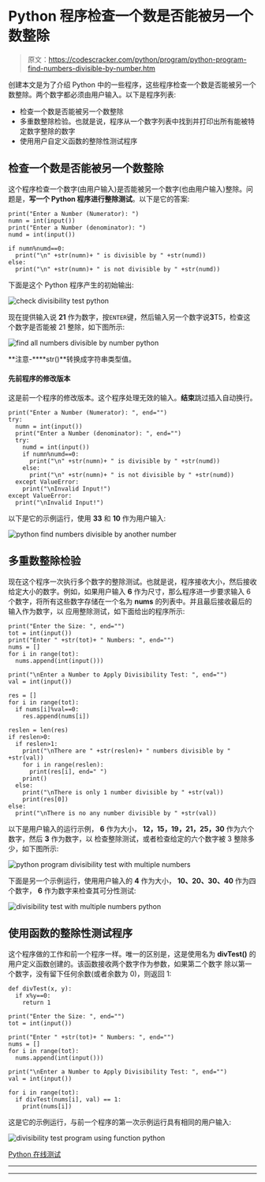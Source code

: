 # Python 程序检查一个数是否能被另一个数整除

> 原文：<https://codescracker.com/python/program/python-program-find-numbers-divisible-by-number.htm>

创建本文是为了介绍 Python 中的一些程序，这些程序检查一个数是否能被另一个数整除。两个数字都必须由用户输入。以下是程序列表:

*   检查一个数是否能被另一个数整除
*   多重数整除检验。也就是说，程序从一个数字列表中找到并打印出所有能被特定数字整除的数字
*   使用用户自定义函数的整除性测试程序

## 检查一个数是否能被另一个数整除

这个程序检查一个数字(由用户输入)是否能被另一个数字(也由用户输入)整除。问题是，**写一个 Python 程序进行整除测试**。以下是它的答案:

```
print("Enter a Number (Numerator): ")
numn = int(input())
print("Enter a Number (denominator): ")
numd = int(input())

if numn%numd==0:
  print("\n" +str(numn)+ " is divisible by " +str(numd))
else:
  print("\n" +str(numn)+ " is not divisible by " +str(numd))
```

下面是这个 Python 程序产生的初始输出:

![check divisibility test python](img/2c25e52d15b67e1203ce868cc2646df9.png)

现在提供输入说 **21** 作为数字，按`ENTER`键，然后输入另一个数字说**3**T5，检查这个数字是否能被 21 整除，如下图所示:

![find all numbers divisible by number python](img/08a52a2ad786e44f5c3c7af4194aae7b.png)

**注意-****str()**转换成字符串类型值。

#### 先前程序的修改版本

这是前一个程序的修改版本。这个程序处理无效的输入。**结束**跳过插入自动换行。

```
print("Enter a Number (Numerator): ", end="")
try:
  numn = int(input())
  print("Enter a Number (denominator): ", end="")
  try:
    numd = int(input())
    if numn%numd==0:
      print("\n" +str(numn)+ " is divisible by " +str(numd))
    else:
      print("\n" +str(numn)+ " is not divisible by " +str(numd))
  except ValueError:
    print("\nInvalid Input!")
except ValueError:
  print("\nInvalid Input!")
```

以下是它的示例运行，使用 **33** 和 **10** 作为用户输入:

![python find numbers divisible by another number](img/a2e52de5880c1383ad1b46543a234735.png)

## 多重数整除检验

现在这个程序一次执行多个数字的整除测试。也就是说，程序接收大小，然后接收给定大小的数字。例如，如果用户输入 **6** 作为尺寸，那么程序进一步要求输入 6 个数字，将所有这些数字存储在一个名为 **nums** 的列表中。并且最后接收最后的输入作为数字，以 应用整除测试，如下面给出的程序所示:

```
print("Enter the Size: ", end="")
tot = int(input())
print("Enter " +str(tot)+ " Numbers: ", end="")
nums = []
for i in range(tot):
  nums.append(int(input()))

print("\nEnter a Number to Apply Divisibility Test: ", end="")
val = int(input())

res = []
for i in range(tot):
  if nums[i]%val==0:
    res.append(nums[i])

reslen = len(res)
if reslen>0:
  if reslen>1:
    print("\nThere are " +str(reslen)+ " numbers divisible by " +str(val))
    for i in range(reslen):
      print(res[i], end=" ")
    print()
  else:
    print("\nThere is only 1 number divisible by " +str(val))
    print(res[0])
else:
  print("\nThere is no any number divisible by " +str(val))
```

以下是用户输入的运行示例， **6** 作为大小， **12，15，19，21，25，30** 作为六个数字，然后 **3** 作为数字，以 检查整除测试，或者检查给定的六个数字被 3 整除多少，如下图所示:

![python program divisibility test with multiple numbers](img/fdd035b18278680078d3bca47ce5cf80.png)

下面是另一个示例运行，使用用户输入的 **4** 作为大小， **10、20、30、40** 作为四个数字， **6** 作为数字来检查其可分性测试:

![divisibility test with multiple numbers python](img/d1ea86aa0393bbcf148fba4f55547575.png)

## 使用函数的整除性测试程序

这个程序做的工作和前一个程序一样。唯一的区别是，这是使用名为 **divTest()** 的用户定义函数创建的。该函数接收两个数字作为参数，如果第二个数字 除以第一个数字，没有留下任何余数(或者余数为 0)，则返回 1:

```
def divTest(x, y):
  if x%y==0:
    return 1

print("Enter the Size: ", end="")
tot = int(input())

print("Enter " +str(tot)+ " Numbers: ", end="")
nums = []
for i in range(tot):
  nums.append(int(input()))

print("\nEnter a Number to Apply Divisibility Test: ", end="")
val = int(input())

for i in range(tot):
  if divTest(nums[i], val) == 1:
    print(nums[i])
```

这是它的示例运行，与前一个程序的第一次示例运行具有相同的用户输入:

![divisibility test program using function python](img/774c714fcd99585b4572c2a9cb25c67d.png)

[Python 在线测试](/exam/showtest.php?subid=10)

* * *

* * *